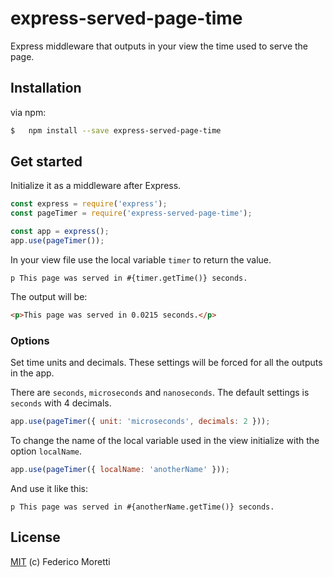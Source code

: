 # express-served-page-time

Express middleware that outputs in your view the time used to serve the page.

## Installation

via npm:
```bash
$   npm install --save express-served-page-time
```

## Get started

Initialize it as a middleware after Express.

```js
const express = require('express');
const pageTimer = require('express-served-page-time');

const app = express();
app.use(pageTimer());
```

In your view file use the local variable `timer` to return the value.

```pug
p This page was served in #{timer.getTime()} seconds.
```
The output will be:

```html
<p>This page was served in 0.0215 seconds.</p>
```

### Options

Set time units and decimals. These settings will be forced for all the outputs in the app.

There are `seconds`, `microseconds` and `nanoseconds`. The default settings is `seconds` with 4 decimals.

```js
app.use(pageTimer({ unit: 'microseconds', decimals: 2 }));
```

To change the name of the local variable used in the view initialize with the option `localName`.

```js
app.use(pageTimer({ localName: 'anotherName' }));
```
And use it like this:

```pug
p This page was served in #{anotherName.getTime()} seconds.
```


## License

[MIT](LICENSE) (c) Federico Moretti
